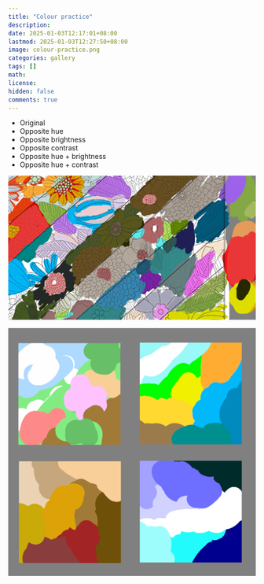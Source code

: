 ```yaml
---
title: "Colour practice"
description: 
date: 2025-01-03T12:17:01+08:00
lastmod: 2025-01-03T12:27:50+08:00
image: colour-practice.png
categories: gallery
tags: []
math: 
license: 
hidden: false
comments: true
---
```


- Original
- Opposite hue
- Opposite brightness
- Opposite contrast
- Opposite hue + brightness
- Opposite hue + contrast

![flower-repaint](colour-practice.png)

![four-season](four-season.png)

